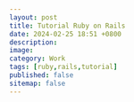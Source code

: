 ```yaml
---
layout: post
title: Tutorial Ruby on Rails
date: 2024-02-25 18:51 +0800
description:
image:
category: Work
tags: [ruby,rails,tutorial]
published: false
sitemap: false
---
```

